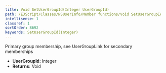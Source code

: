 ```yaml
---
title: Void SetUserGroupId(Integer UserGroupId)
path: /EJScript/Classes/NSUserInfo/Member functions/Void SetUserGroupId(Integer p_0)
intellisense: 1
classref: 1
sortOrder: 8692
keywords: SetUserGroupId(Integer)
---
```



Primary group membership, see UserGroupLink for secondary memberships



* **UserGroupId:** Integer
* **Returns:** Void


